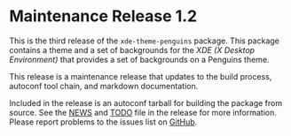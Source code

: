 [xde-theme-penguins -- release notes.  2021-12-07]: #

Maintenance Release 1.2
=======================

This is the third release of the `xde-theme-penguins` package.  This
package contains a theme and a set of backgrounds for the _XDE (X
Desktop Environment)_ that provides a set of backgrounds on a
Penguins theme.

This release is a maintenance release that updates to the build
process, autoconf tool chain, and markdown documentation.

Included in the release is an autoconf tarball for building the package
from source.  See the [NEWS](NEWS) and [TODO](TODO) file in the release
for more information.  Please report problems to the issues list on
[GitHub](https://github.com/bbidulock/xde-theme-penguins/issues).

[ vim: set ft=markdown sw=4 tw=72 nocin nosi fo+=tcqlorn spell: ]: #
